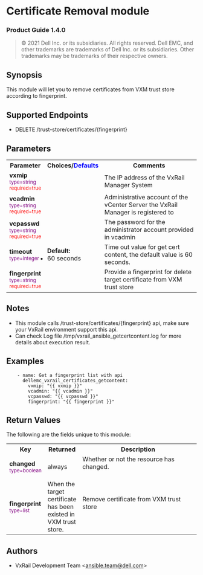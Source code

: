**Certificate Removal module**
=================
### Product Guide 1.4.0

> © 2021 Dell Inc. or its subsidiaries. All rights reserved. Dell 
> EMC, and other trademarks are trademarks of Dell Inc. or its 
> subsidiaries. Other trademarks may be trademarks of their respective owners.

Synopsis
--------
This module will let you to remove certificates from VXM trust store according to fingerprint.
  
Supported Endpoints
--------

* DELETE /trust-store/certificates/{fingerprint}

Parameters
----------

<table  border=0 cellpadding=0 class="documentation-table">
    <tr>
        <th colspan="1">Parameter</th>
        <th>Choices/<font color="blue">Defaults</font></th>
                    <th width="100%">Comments</th>
    </tr>
                            <tr>
                                                            <td colspan="1">
                <div class="ansibleOptionAnchor" id="parameter-host_name"></div>
                <b>vxmip</b>
                <a class="ansibleOptionLink" href="#parameter-host_name" title="Permalink to this option"></a>
                <div style="font-size: small">
                    <span style="color: purple">type=string</span>
                    <br>
                    <span style="color: red">required=true</span>                    </div>
                                                    </td>
                            <td>
                                                                                                                                                        </td>
                                                            <td>
                                        <div></div>
                                        <div>The IP address of the VxRail Manager System</div>
                                                    </td>
        </tr>
                            <tr>
                                                            <td colspan="1">
                <div class="ansibleOptionAnchor" id="parameter-host_name"></div>
                <b>vcadmin</b>
                <a class="ansibleOptionLink" href="#parameter-host_name" title="Permalink to this option"></a>
                <div style="font-size: small">
                    <span style="color: purple">type=string</span>
                    <br>
                    <span style="color: red">required=true</span>                    </div>
                                                    </td>
                            <td>
                                                                                                                                                        </td>
                                                            <td>
                                        <div></div>
                                        <div>Administrative account of the vCenter Server the VxRail Manager is registered to</div>
                                                    </td>
        </tr>
<tr>
                                                            <td colspan="1">
                <div class="ansibleOptionAnchor" id="parameter-host_name"></div>
                <b>vcpasswd</b>
                <a class="ansibleOptionLink" href="#parameter-host_name" title="Permalink to this option"></a>
                <div style="font-size: small">
                    <span style="color: purple">type=string</span>
                    <br>
                    <span style="color: red">required=true</span>                    </div>
                                                    </td>
                            <td>
                                                                                                                                                        </td>
                                                            <td>
                                        <div></div>
                                        <div>The password for the administrator account provided in vcadmin</div>
                                                    </td>
        </tr>
                            <tr>
                                                                         <td colspan="1">
                                            <div class="ansibleOptionAnchor" id="parameter-state"></div>
                                            <b>timeout</b>
                                            <a class="ansibleOptionLink" href="#parameter-state" title="Permalink to this option"></a>
                                            <div style="font-size: small">
                                                <span style="color: purple">type=integer</span>
                                                <br>
                                                <span style="color: red"></span>                    </div>
                                                                                </td>
                                                        <td>
                                                                                                                                                    <ul style="margin: 0; padding: 0"><b>Default:</b>
                                                                                                                                                                                        <li>60 seconds</li>
                                                                                                            </ul>
                                                                                                    </td>
                                                                                        <td>
                                                                    <div></div>
                                                                    <div>Time out value for get cert content, the default value is 60 seconds.</div>
                                                                    <div></div>
                                                                                </td>
</tr>
<tr>
                                                            <td colspan="1">
                <div class="ansibleOptionAnchor" id="parameter-host_name"></div>
                <b>fingerprint</b>
                <a class="ansibleOptionLink" href="#parameter-host_name" title="Permalink to this option"></a>
                <div style="font-size: small">
                    <span style="color: purple">type=string</span>
                    <br>
                    <span style="color: red">required=true</span>                    </div>
                                                    </td>
                            <td>
                                                                                                                                                        </td>
                                                            <td>
                                        <div></div>
                                        <div>Provide a fingerprint for delete target certificate from VXM trust store</div>
                                                    </td>
        </tr>

</table>

Notes
-----
- This module calls /trust-store/certificates/{fingerprint} api, make sure your VxRail environment support this api. 
- Can check Log file /tmp/vxrail_ansible_getcertcontent.log for more details about execution result.


Examples
--------

``` yaml+jinja
    - name: Get a fingerprint list with api
      dellemc_vxrail_certificates_getcontent:
        vxmip: "{{ vxmip }}"
        vcadmin: "{{ vcadmin }}"
        vcpasswd: "{{ vcpasswd }}"
        fingerprint: "{{ fingerprint }}"
```

Return Values
-------------

The following are the fields unique to this module:

<table border=0 cellpadding=0 class="documentation-table">
    <tr>
        <th colspan="2">Key</th>
        <th>Returned</th>
        <th width="100%">Description</th>
    </tr>
                <tr>
                            <td colspan="2">
                <div class="ansibleOptionAnchor" id="return-changed"></div>
                <b>changed</b>
                <a class="ansibleOptionLink" href="#return-changed" title="Permalink to this return value"></a>
                <div style="font-size: small">
                  <span style="color: purple">type=boolean</span>
                                      </div>
                                </td>
            <td>always</td>
            <td>
                                        <div>Whether or not the resource has changed.</div>
                                    <br/>
                                </td>
        </tr>
                            <tr>
                            <td colspan="2">
                <div class="ansibleOptionAnchor" id="return-host_details"></div>
                <b>fingerprint</b>
                <a class="ansibleOptionLink" href="#return-host_details" title="Permalink to this return value"></a>
                <div style="font-size: small">
                  <span style="color: purple">type=list</span>
                                      </div>
                                </td>
            <td>When the target certificate has been existed in VXM trust store.</td>
            <td>
                                        <div>Remove certificate from VXM trust store</div>
                                    <br/>
                                </td>
        </tr>

</table>

Authors
-------

-   VxRail Development Team &lt;<ansible.team@dell.com>&gt;
